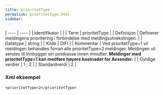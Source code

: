 ```yaml
---
title: prioritetType
permalink: prioritettype.html
sidebar:
---
```


| ---- | ---- |
| Identifikator |  |
| Term | prioritetType |
| Definisjon | Definerer meldingens prioritering i forbindelse med meldingsutvekslingen. |
| Datatype | string |
| Kilde | DIFI |
| Kommentar | Ved prioritetType=1 vil meldingen behandles forran alle prioritetType=2 meldinger. Meldingen vil sendes til Innbygger sin postkasse innen minutter. **Meldinger med prioritetType=1 kan medføre høyere kostnader for Avsender.** | 
| Gyldige verdier | 1 ; 2 |
| Standardverdi | 2 |

### Xml eksempel

```
<prioritetType>2</prioritetType>
```


